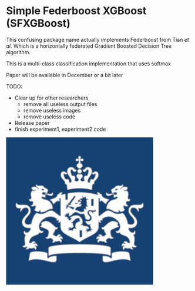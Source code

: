 # Simple Federboost XGBoost (SFXGBoost)
This confusing package name actually implements Federboost from Tian *et al*.
Which is a horizontally federated Gradient Boosted Decision Tree algorithm.

This is a multi-class classification implementation that uses softmax


Paper will be available in December or a bit later

TODO: 

- Clear up for other researchers
   * remove all useless output files
   * remove useless images
   * remove useless code
- Release paper
- finish experiment1, experiment2 code

![Made in collaboration with the RIVM (Dutch National Institute for Public Health and the Environment)](https://github.com/Jaap-Meerhof/Federated_XGBoost_Python/blob/main/assets/RIVM-logo.png)
